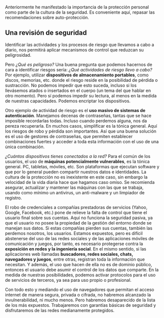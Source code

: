 Anteriormente he manifestado la importancia de la protección personal como parte de la cultura de la seguridad. Es conveniente aquí, repasar las recomendaciones sobre auto-protección.

## Una revisión de seguridad

Identificar las actividades y los procesos de riesgo que llevamos a cabo a diario, nos permitirá aplicar mecanismos de control que reduzcan su peligrosidad.

Pero _¿Qué es peligroso?_ Una buena pregunta que podemos hacernos de cara a identificar riesgos sería: _¿Qué actividades de riesgo llevo a cabo?_ Por ejemplo, utilizar **dispositivos de almacenamiento portables**, como discos, memorias, etc. donde el riesgo reside en la posibilidad de pérdida o sustracción. No podemos impedir que esto suceda, incluso si los llevásemos atados o insertados en el cuerpo (un tema del que hablar en otro momento). Pero sí podemos impedir su lectura, al menos en la medida de nuestras capacidades. Podemos encriptar los dispositivos.

Otro ejemplo de actividad de riesgo es el **uso masivo de sistemas de autenticación**. Manejamos decenas de contraseñas, tantas que se hace imposible recordarlas todas. Incluso cuando perdemos alguna, nos da pereza recuperarla. En muchos casos, simplificar es la tónica general. Aquí los riesgos de robo y pérdida son importantes. Así que una buena solución es el uso de gestores de contraseñas, que permiten establecer combinaciones fuertes y acceder a toda esta información con el uso de una única combinación.

_¿Cuántos dispositivos tienes conectados a la red?_ Para el común de los usuarios, el uso de **máquinas potencialmente vulnerables**, es la tónica general. PC, tabletas, móviles, etc. Son plataformas que ejecutan software y que por lo general pueden compartir nuestros datos e identidades. La cultura de la protección no es inexistente en este caso, sin embargo la velocidad de la vida diaria hace que hagamos caso omiso. Se recomienda asegurar, actualizar y mantener las máquinas con las que se trabaja, usando como mínimo un antivirus, un anti-malware y un limpiador de registro. 

El robo de credenciales a compañías prestadoras de servicios (Yahoo, Google, Facebook, etc.) pone de relieve la falta de control que tiene el usuario final sobre sus cuentas. Aquí no funciona la seguridad pasiva, ya que el usuario no posee la propiedad de la gestión del entorno donde se manejan sus datos. Si estas compañías pierden sus cuentas, también las perdemos nosotros, los usuarios. Estamos expuestos, pero es difícil abstenerse del uso de las redes sociales y de las aplicaciones móviles de comunicación y juegos, por tanto, es necesario protegerse contra la **exposición en redes y la ingeniería social**. En el mismo sentido, si las aplicaciones web llamadas **buscadores, redes sociales, chats, navegadores y juegos**, entre otras, registran toda la información que necesitan. Y además, el uso que hacen de ella no es de dominio público, entonces el usuario debe asumir el control de los datos que comparte. En la medida de nuestras posibilidades, podemos activar protocolos para el uso de servicios de terceros, ya sea para uso propio o profesional.

Con todo esto y mediando el uso de navegadores que permitan el acceso internet de manera segura, privada o cifrada, no habremos alcanzado la invulnerabilidad, ni mucho menos. Pero habremos desaparecido de la lista de los más expuestos. Trabajaremos con garantías básicas de seguridad y disfrutaremos de las redes medianamente protegidos.

